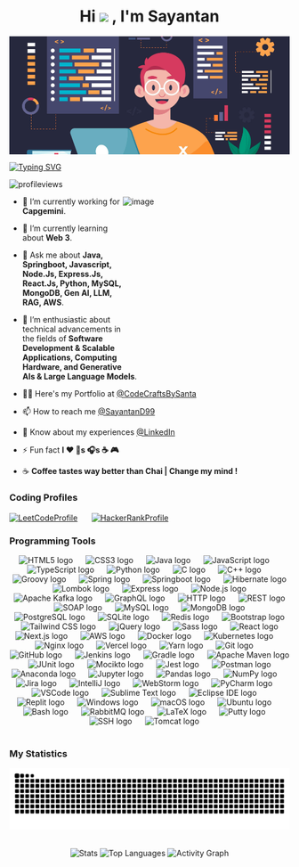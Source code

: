 <h1 align="center">Hi <a href=""><img src="https://media.giphy.com/media/hvRJCLFzcasrR4ia7z/giphy.gif" width="25px"></a> , I'm Sayantan</h1>

<img align="center" src="https://raw.githubusercontent.com/sayantand99/sayantand99/output/Banner-1.png" width="1200" alt="banner"/>

[![Typing SVG](https://readme-typing-svg.demolab.com?font=Fira+Code&pause=1000&center=true&vCenter=true&width=1200&lines=A+Young+Software+Engineer+from+%F0%9F%87%AE%F0%9F%87%B3)](https://git.io/typing-svg)

<p align="left"><img src="https://komarev.com/ghpvc/?username=sayantand99&label=Profile%20views&color=0e75b6&style=flat" alt="profileviews"/> </p>

<img align="right" width="300" src="https://raw.githubusercontent.com/sayantand99/sayantand99/output/Intro.gif" width="200" height="300" alt="image"/>

- 🔭 I’m currently working for **Capgemini**.

- 🌱 I’m currently learning about **Web 3**.

- 💬 Ask me about **Java, Springboot, Javascript, Node.Js, Express.Js, React.Js, Python, MySQL, MongoDB, Gen AI, LLM, RAG, AWS**.

- 🤝 I’m enthusiastic about technical advancements in the fields of **Software Development & Scalable Applications, Computing Hardware, and Generative AIs & Large Language Models**.

- 👨‍💻 Here's my Portfolio at [@CodeCraftsBySanta](https://codecraftsbysanta.in/)

- 📫 How to reach me [@SayantanD99](https://x.com/SayantanD99)

- 📄 Know about my experiences [@LinkedIn](https://www.linkedin.com/in/sayantand99/)

- ⚡ Fun fact **I ❤️ 🐶s 🎧s ☕ 🎮**

- ☕ **Coffee tastes way better than Chai | Change my mind !** 

<h3 align="left">Coding Profiles</h3>

<p align="left"><a href="https://www.leetcode.com/sayantand99" target="blank"><img align="center" src="https://raw.githubusercontent.com/rahuldkjain/github-profile-readme-generator/master/src/images/icons/Social/leet-code.svg" alt="LeetCodeProfile" height="40"/><img width="25"/></a><a href="https://www.hackerrank.com/sayantand99" target="blank"><img align="center" src="https://raw.githubusercontent.com/rahuldkjain/github-profile-readme-generator/master/src/images/icons/Social/hackerrank.svg" alt="HackerRankProfile" height="40"/><img width="25"/></a></p>

<h3 align="left">Programming Tools</h3>

<div align="center">
  <!-- Programming Languages -->
  <img src="https://cdn.jsdelivr.net/gh/devicons/devicon/icons/html5/html5-original.svg" height="40" alt="HTML5 logo" />
  <img width="15" />
  <img src="https://cdn.jsdelivr.net/gh/devicons/devicon/icons/css3/css3-original.svg" height="40" alt="CSS3 logo" />
  <img width="15" />
  <img src="https://cdn.jsdelivr.net/gh/devicons/devicon/icons/java/java-original.svg" height="40" alt="Java logo" />
  <img width="15" />
  <img src="https://cdn.jsdelivr.net/gh/devicons/devicon/icons/javascript/javascript-original.svg" height="40" alt="JavaScript logo" />
  <img width="15" />
  <img src="https://cdn.jsdelivr.net/gh/devicons/devicon/icons/typescript/typescript-original.svg" height="40" alt="TypeScript logo" />
  <img width="15" />
  <img src="https://cdn.jsdelivr.net/gh/devicons/devicon/icons/python/python-original.svg" height="40" alt="Python logo" />
  <img width="15" />
  <img src="https://raw.githubusercontent.com/marwin1991/profile-technology-icons/refs/heads/main/icons/c.png" height="40" alt="C logo" />
  <img width="15" />
  <img src="https://cdn.jsdelivr.net/gh/devicons/devicon/icons/cplusplus/cplusplus-original.svg" height="40" alt="C++ logo" />
  <img width="15" />
  <img src="https://cdn.jsdelivr.net/gh/devicons/devicon/icons/groovy/groovy-original.svg" height="40" alt="Groovy logo" />
  <img width="15" />

  <!-- Backend Technologies -->
  <img src="https://cdn.jsdelivr.net/gh/devicons/devicon/icons/spring/spring-original.svg" height="40" alt="Spring logo" />
  <img width="15" />
  <img src="https://raw.githubusercontent.com/marwin1991/profile-technology-icons/refs/heads/main/icons/spring_boot.png" height="40" alt="Springboot logo" />
  <img width="15" />
  <img src="https://raw.githubusercontent.com/marwin1991/profile-technology-icons/refs/heads/main/icons/hibernate.png" height="40" alt="Hibernate logo" />
  <img width="15" />
  <img src="https://raw.githubusercontent.com/marwin1991/profile-technology-icons/refs/heads/main/icons/lombok.png" height="40" alt="Lombok logo" />
  <img width="15" />
  <img src="https://skillicons.dev/icons?i=express" height="40" alt="Express logo" />
  <img width="15" />
  <img src="https://raw.githubusercontent.com/marwin1991/profile-technology-icons/refs/heads/main/icons/node_js.png" height="40" alt="Node.js logo" />
  <img width="15" />
  <img src="https://cdn.simpleicons.org/apachekafka/apachekafka-original.svg" height="40" alt="Apache Kafka logo" />
  <img width="15" />
  <img src="https://cdn.jsdelivr.net/gh/devicons/devicon/icons/graphql/graphql-plain.svg" height="40" alt="GraphQL logo" />
  <img width="15" />
  <img src="https://raw.githubusercontent.com/marwin1991/profile-technology-icons/refs/heads/main/icons/http.png" height="40" alt="HTTP logo" />
  <img width="15" />
  <img src="https://raw.githubusercontent.com/marwin1991/profile-technology-icons/refs/heads/main/icons/rest.png" height="40" alt="REST logo" />
  <img width="15" />
  <img src="https://raw.githubusercontent.com/marwin1991/profile-technology-icons/refs/heads/main/icons/soap.png" height="40" alt="SOAP logo" />
  <img width="15" />

  <!-- Databases -->
  <img src="https://cdn.simpleicons.org/mysql/4479A1" height="40" alt="MySQL logo" />
  <img width="15" />
  <img src="https://cdn.jsdelivr.net/gh/devicons/devicon/icons/mongodb/mongodb-original.svg" height="40" alt="MongoDB logo" />
  <img width="15" />
  <img src="https://cdn.jsdelivr.net/gh/devicons/devicon/icons/postgresql/postgresql-original.svg" height="40" alt="PostgreSQL logo" />
  <img width="15" />
  <img src="https://cdn.jsdelivr.net/gh/devicons/devicon/icons/sqlite/sqlite-original.svg" height="40" alt="SQLite logo" />
  <img width="15" />
  <img src="https://cdn.jsdelivr.net/gh/devicons/devicon/icons/redis/redis-original.svg" height="40" alt="Redis logo" />
  <img width="15" />

  <!-- Frontend Technologies -->
  <img src="https://cdn.jsdelivr.net/gh/devicons/devicon/icons/bootstrap/bootstrap-original.svg" height="40" alt="Bootstrap logo" />
  <img width="15" />
  <img src="https://cdn.simpleicons.org/tailwindcss/06B6D4" height="40" alt="Tailwind CSS logo" />
  <img width="15" />
  <img src="https://cdn.jsdelivr.net/gh/devicons/devicon/icons/jquery/jquery-original.svg" height="40" alt="jQuery logo" />
  <img width="15" />
  <img src="https://cdn.jsdelivr.net/gh/devicons/devicon/icons/sass/sass-original.svg" height="40" alt="Sass logo" />
  <img width="15" />
  <img src="https://cdn.jsdelivr.net/gh/devicons/devicon/icons/react/react-original.svg" height="40" alt="React logo" />
  <img width="15" />
  <img src="https://cdn.jsdelivr.net/gh/devicons/devicon/icons/nextjs/nextjs-original.svg" height="40" alt="Next.js logo" />
  <img width="15" />

  <!-- DevOps & Deployment -->
  <img src="https://skillicons.dev/icons?i=aws" height="40" alt="AWS logo" />
  <img width="15" />
  <img src="https://cdn.simpleicons.org/docker/2496ED" height="40" alt="Docker logo" />
  <img width="15" />
  <img src="https://cdn.simpleicons.org/kubernetes/326CE5" height="40" alt="Kubernetes logo" />
  <img width="15" />
  <img src="https://cdn.simpleicons.org/nginx/009639" height="40" alt="Nginx logo" />
  <img width="15" />
  <img src="https://skillicons.dev/icons?i=vercel" height="40" alt="Vercel logo" />
  <img width="15" />
  <img src="https://raw.githubusercontent.com/marwin1991/profile-technology-icons/refs/heads/main/icons/yarn.png" height="40" alt="Yarn logo" />
  <img width="15" />

  <!-- Version Control -->
  <img src="https://cdn.jsdelivr.net/gh/devicons/devicon/icons/git/git-original.svg" height="40" alt="Git logo" />
  <img width="15" />
  <img src="https://raw.githubusercontent.com/marwin1991/profile-technology-icons/refs/heads/main/icons/github.png" height="40" alt="GitHub logo" />
  <img width="15" />

  <!-- CI/CD & Build Tools -->
  <img src="https://cdn.jsdelivr.net/gh/devicons/devicon/icons/jenkins/jenkins-line.svg" height="40" alt="Jenkins logo" />
  <img width="15" />
  <img src="https://cdn.jsdelivr.net/gh/devicons/devicon/icons/gradle/gradle-original.svg" height="40" alt="Gradle logo" />
  <img width="15" />
  <img src="https://cdn.simpleicons.org/apachemaven/C71A36" height="40" alt="Apache Maven logo" />
  <img width="15" />

  <!-- Testing & API Tools -->
  <img src="https://raw.githubusercontent.com/marwin1991/profile-technology-icons/refs/heads/main/icons/junit.png" height="40" alt="JUnit logo" />
  <img width="15" />
  <img src="https://raw.githubusercontent.com/marwin1991/profile-technology-icons/refs/heads/main/icons/mocikto.png" height="40" alt="Mocikto logo" />
  <img width="15" />
  <img src="https://cdn.jsdelivr.net/gh/devicons/devicon/icons/jest/jest-plain.svg" height="40" alt="Jest logo" />
  <img width="15" />
  <img src="https://cdn.simpleicons.org/postman/FF6C37" height="40" alt="Postman logo" />
  <img width="15" />

  <!-- Data Science -->
  <img src="https://cdn.jsdelivr.net/gh/devicons/devicon/icons/anaconda/anaconda-original.svg" height="40" alt="Anaconda logo" />
  <img width="15" />
  <img src="https://cdn.jsdelivr.net/gh/devicons/devicon/icons/jupyter/jupyter-original.svg" height="40" alt="Jupyter logo" />
  <img width="15" />
  <img src="https://raw.githubusercontent.com/marwin1991/profile-technology-icons/refs/heads/main/icons/pandas.png" height="40" alt="Pandas logo" />
  <img width="15" />
  <img src="https://cdn.jsdelivr.net/gh/devicons/devicon/icons/numpy/numpy-original.svg" height="40" alt="NumPy logo" />
  <img width="15" />

  <!-- Project Management -->
  <img src="https://cdn.jsdelivr.net/gh/devicons/devicon/icons/jira/jira-original.svg" height="40" alt="Jira logo" />
  <img width="15" />

  <!-- IDEs & Editors -->
  <img src="https://cdn.jsdelivr.net/gh/devicons/devicon/icons/intellij/intellij-original.svg" height="40" alt="IntelliJ logo" />
  <img width="15" />
  <img src="https://cdn.jsdelivr.net/gh/devicons/devicon/icons/webstorm/webstorm-original.svg" height="40" alt="WebStorm logo" />
  <img width="15" />
  <img src="https://cdn.jsdelivr.net/gh/devicons/devicon/icons/pycharm/pycharm-original.svg" height="40" alt="PyCharm logo" />
  <img width="15" />
  <img src="https://raw.githubusercontent.com/marwin1991/profile-technology-icons/refs/heads/main/icons/visual_studio_code.png" height="40" alt="VSCode logo" />
  <img width="15" />
  <img src="https://raw.githubusercontent.com/marwin1991/profile-technology-icons/refs/heads/main/icons/sublime_text.png" height="40" alt="Sublime Text logo" />
  <img width="15" />
  <img src="https://skillicons.dev/icons?i=eclipse" height="40" alt="Eclipse IDE logo" />
  <img width="15" />
  <img src="https://cdn.simpleicons.org/replit/F26207" height="40" alt="Replit logo" />
  <img width="15" />

  <!-- Operating Systems -->
  <img src="https://raw.githubusercontent.com/marwin1991/profile-technology-icons/refs/heads/main/icons/windows.png" height="40" alt="Windows logo" />
  <img width="15" />
  <img src="https://raw.githubusercontent.com/marwin1991/profile-technology-icons/refs/heads/main/icons/macos.png" height="40" alt="macOS logo" />
  <img width="15" />
  <img src="https://raw.githubusercontent.com/marwin1991/profile-technology-icons/refs/heads/main/icons/ubuntu.png" height="40" alt="Ubuntu logo" />
  <img width="15" />

  <!-- Miscellaneous Tools -->
  <img src="https://cdn.simpleicons.org/gnubash/4EAA25" height="40" alt="Bash logo" />
  <img width="15" />
  <img src="https://cdn.simpleicons.org/rabbitmq/FF6600" height="40" alt="RabbitMQ logo" />
  <img width="15" />
  <img src="https://cdn.simpleicons.org/latex/008080" height="40" alt="LaTeX logo" />
  <img width="15" />
  <img src="https://cdn.jsdelivr.net/gh/devicons/devicon/icons/putty/putty-original.svg" height="40" alt="Putty logo" />
  <img width="15" />
  <img src="https://cdn.jsdelivr.net/gh/devicons/devicon/icons/ssh/ssh-original.svg" height="40" alt="SSH logo" />
  <img width="15" />
  <img src="https://cdn.jsdelivr.net/gh/devicons/devicon/icons/tomcat/tomcat-original.svg" height="40" alt="Tomcat logo" />
  <img width="15" />
  
</div>

<br clear="both">

<h3 align="left">My Statistics</h3>

<div align="center">
  <img src="https://raw.githubusercontent.com/sayantand99/sayantand99/output/github-snake-dark.svg" alt="snake gif" />
</div>

<br />

<p align="center">
  <img src="https://github-readme-stats.vercel.app/api?username=SayantanD99&hide_title=false&hide_rank=true&show_icons=true&include_all_commits=true&count_private=true&disable_animations=false&theme=dracula&locale=en&hide_border=false&order=1" alt="Stats" height="150"/>
  <img src="https://github-readme-stats.vercel.app/api/top-langs?username=SayantanD99&show_icons=true&theme=dracula&locale=en&layout=compact" alt="Top Languages" height="150"/>
  <img src="https://github-readme-activity-graph.vercel.app/graph?username=SayantanD99&radius=16&theme=react&area=true&order=5" alt="Activity Graph" height="150"/>
</p>
